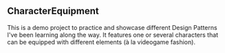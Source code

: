 ## CharacterEquipment

This is a demo project to practice and showcase different Design Patterns I've been learning along the way. It features one or several characters that can be equipped with different elements (à la videogame fashion).
